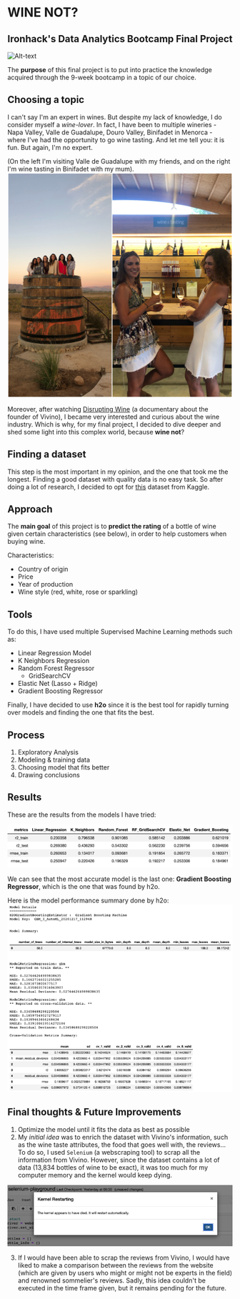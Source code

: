 # WINE NOT?
## Ironhack's Data Analytics Bootcamp Final Project
![Alt-text](https://images.unsplash.com/photo-1506377247377-2a5b3b417ebb?ixid=MXwxMjA3fDB8MHxwaG90by1wYWdlfHx8fGVufDB8fHw%3D&ixlib=rb-1.2.1&auto=format&fit=crop&w=1350&q=80)


The **purpose** of this final project is to put into practice the knowledge acquired through the 9-week bootcamp in a topic of our choice.


## Choosing a topic

I can't say I'm an expert in wines. But despite my lack of knowledge, I do consider myself a *wine-lover*. In fact, I have been to multiple wineries - Napa Valley, Valle de Guadalupe, Douro Valley, Binifadet in Menorca - where I've had the opportunity to go wine tasting. And let me tell you: it is fun. But again, I'm no expert. 

(On the left I'm visiting Valle de Guadalupe with my friends, and on the right I'm wine tasting in Binifadet with my mum).
![alt](images/experiences.jpg)

Moreover, after watching [Disrupting Wine](https://www.imdb.com/title/tt12645184/) (a documentary about the founder of Vivino), I became very interested and curious about the wine industry. Which is why, for my final project, I decided to dive deeper and shed some light into this complex world, because **wine not**?


## Finding a dataset

This step is the most important in my opinion, and the one that took me the longest. Finding a good dataset with quality data is no easy task. So after doing a lot of research, I decided to opt for [this](https://www.kaggle.com/budnyak/wine-rating-and-price) dataset from Kaggle.


## Approach

The **main goal** of this project is to **predict the rating** of a bottle of wine given certain characteristics (see below), in order to help customers when buying wine. 

Characteristics:
- Country of origin
- Price
- Year of production
- Wine style (red, white, rose or sparkling)


## Tools

To do this, I have used multiple Supervised Machine Learning methods such as:

- Linear Regression Model
- K Neighbors Regression
- Random Forest Regressor
    - GridSearchCV
- Elastic Net (Lasso + Ridge)
- Gradient Boosting Regressor

Finally, I have decided to use **h2o** since it is the best tool for rapidly turning over models and finding the one that fits the best.


## Process

1. Exploratory Analysis
2. Modeling & training data
3. Choosing model that fits better
4. Drawing conclusions


## Results

These are the results from the models I have tried:

![alt](images/metrics.png)

We can see that the most accurate model is the last one: **Gradient Boosting Regressor**, which is the one that was found by h2o.

Here is the model performance summary done by h2o:
![alt](images/h20_summary.png)


## Final thoughts & Future Improvements

1. Optimize the model until it fits the data as best as possible
2. My *initial idea* was to enrich the dataset with Vivino's information, such as the wine taste attributes, the food that goes well with, the reviews... To do so, I used ``Selenium`` (a webscraping tool) to scrap all the information from Vivino. However, since the dataset contains a lot of data (13,834 bottles of wine to be exact), it was too much for my computer memory and the kernel would keep dying.

![alt](images/kerneldied.png)

3. If I would have been able to scrap the reviews from Vivino, I would have liked to make a comparison between the reviews from the website (which are given by users who might or might not be experts in the field) and renowned sommelier's reviews. Sadly, this idea couldn't be executed in the time frame given, but it remains pending for the future. 